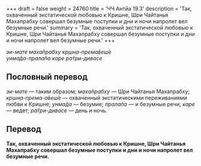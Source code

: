 +++
draft = false
weight = 24760
title = 'ЧЧ Антйа 19.3'
description = 'Так, охваченный экстатической любовью к Кришне, Шри Чайтанья Махапрабху совершал безумные поступки и дни и ночи напролет вел безумные речи.'
summary = 'Так, охваченный экстатической любовью к Кришне, Шри Чайтанья Махапрабху совершал безумные поступки и дни и ночи напролет вел безумные речи.'
+++

_эи-мате маха̄прабху кр̣шн̣а-према̄веш́е  
унма̄да-прала̄па каре ра̄три-дивасе_

## Пословный перевод

_эи_\-_мате_ — таким образом; _маха̄прабху_ — Шри Чайтанья Махапрабху; _кр̣шн̣а_\-_према_\-_а̄веш́е_ — охваченный экстатическими переживаниями любви к Кришне; _унма̄да_ — безумие; _прала̄па_ — и безумные речи; _каре_ — ведет; _ра̄три_\-_дивасе_ — день и ночь.

## Перевод

**Так, охваченный экстатической любовью к Кришне, Шри Чайтанья Махапрабху совершал безумные поступки и дни и ночи напролет вел безумные речи.**
